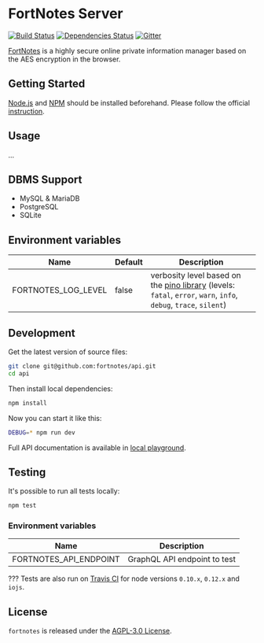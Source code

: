# FortNotes Server

[![Build Status](https://img.shields.io/travis/fortnotes/api.svg?style=flat-square)](https://travis-ci.org/fortnotes/api)
[![Dependencies Status](https://img.shields.io/david/fortnotes/api.svg?style=flat-square)](https://david-dm.org/fortnotes/api)
[![Gitter](https://img.shields.io/badge/gitter-join%20chat-blue.svg?style=flat-square)](https://gitter.im/DarkPark/FortNotes)

[FortNotes](https://fortnotes.com/) is a highly secure online private information manager based on the AES encryption in the browser.


## Getting Started ##

[Node.js](http://nodejs.org/) and [NPM](https://www.npmjs.com/) should be installed beforehand.
Please follow the official [instruction](http://nodejs.org/download/).


## Usage ##

...


## DBMS Support

- MySQL & MariaDB
- PostgreSQL
- SQLite


## Environment variables

 Name                    | Default | Description
-------------------------|---------|-------------
 FORTNOTES_LOG_LEVEL     | false   | verbosity level based on the [pino library](https://github.com/pinojs/pino/blob/master/docs/api.md) (levels: `fatal`, `error`, `warn`, `info`, `debug`, `trace`, `silent`)


## Development ##

Get the latest version of source files:

```bash
git clone git@github.com:fortnotes/api.git
cd api
```

Then install local dependencies:

```bash
npm install
```

Now you can start it like this:

```bash
DEBUG=* npm run dev
```

Full API documentation is available in [local playground](http://localhost:???/).


## Testing ##

It's possible to run all tests locally:

```bash
npm test
```

### Environment variables

 Name                   | Description
------------------------|-------------
 FORTNOTES_API_ENDPOINT | GraphQL API endpoint to test

???
Tests are also run on [Travis CI](https://travis-ci.org/fortnotes/server) for node versions `0.10.x`, `0.12.x` and `iojs`.


## License ##

`fortnotes` is released under the [AGPL-3.0 License](https://opensource.org/licenses/AGPL-3.0).
